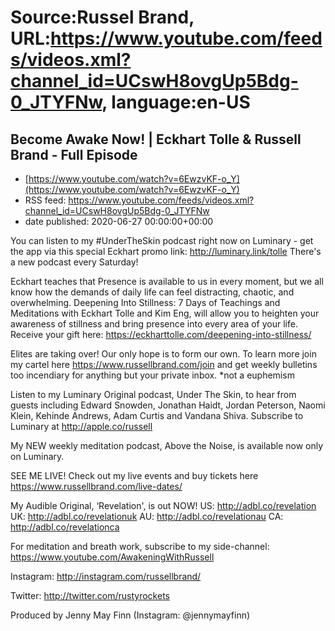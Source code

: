# Source:Russel Brand, URL:https://www.youtube.com/feeds/videos.xml?channel_id=UCswH8ovgUp5Bdg-0_JTYFNw, language:en-US

## Become Awake Now! | Eckhart Tolle & Russell Brand - Full Episode
 - [https://www.youtube.com/watch?v=6EwzvKF-o_Y](https://www.youtube.com/watch?v=6EwzvKF-o_Y)
 - RSS feed: https://www.youtube.com/feeds/videos.xml?channel_id=UCswH8ovgUp5Bdg-0_JTYFNw
 - date published: 2020-06-27 00:00:00+00:00

You can listen to my #UnderTheSkin podcast right now on Luminary - get the app via this special Eckhart promo link: http://luminary.link/tolle There's a new podcast every Saturday! 

Eckhart teaches that Presence is available to us in every moment, but we all know how the demands of daily life can feel distracting, chaotic, and overwhelming. Deepening Into Stillness: 7 Days of Teachings and Meditations with Eckhart Tolle and Kim Eng, will allow you to heighten your awareness of stillness and bring presence into every area of your life. Receive your gift here: https://eckharttolle.com/deepening-into-stillness/

Elites are taking over! Our only hope is to form our own. To learn more join my cartel here https://www.russellbrand.com/join and get weekly bulletins too incendiary for anything but your private inbox.
*not a euphemism

Listen to my Luminary Original podcast, Under The Skin, to hear from guests including Edward Snowden, Jonathan Haidt, Jordan Peterson, Naomi Klein, Kehinde Andrews, Adam Curtis and Vandana Shiva.
Subscribe to Luminary at http://apple.co/russell 

My NEW weekly meditation podcast, Above the Noise, is available now only on Luminary.

SEE ME LIVE! Check out my live events and buy tickets here https://www.russellbrand.com/live-dates/ 

My Audible Original, ‘Revelation', is out NOW!
US: http://adbl.co/revelation
UK: http://adbl.co/revelationuk
AU: http://adbl.co/revelationau
CA: http://adbl.co/revelationca

For meditation and breath work, subscribe to my side-channel: 
https://www.youtube.com/AwakeningWithRussell

Instagram: 
http://instagram.com/russellbrand/

Twitter: 
http://twitter.com/rustyrockets

Produced by Jenny May Finn (Instagram: @jennymayfinn)

